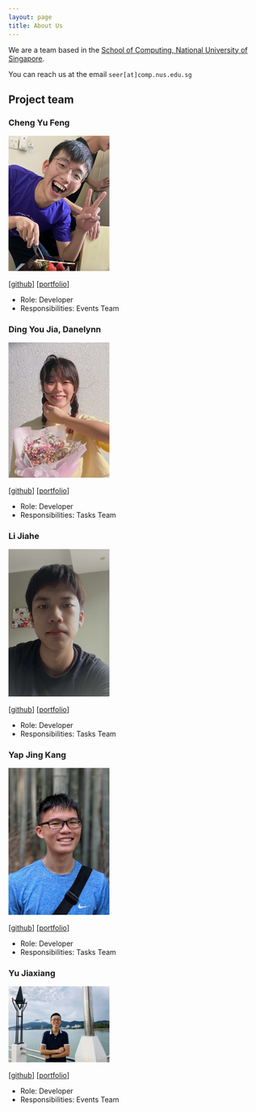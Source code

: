 ```yaml
---
layout: page
title: About Us
---
```


We are a team based in the [School of Computing, National University of Singapore](http://www.comp.nus.edu.sg).

You can reach us at the email `seer[at]comp.nus.edu.sg`

## Project team

### Cheng Yu Feng

<img src="images/yufeng0930.png" width="200px">

[[github](https://github.com/YuFeng0930)]
[[portfolio](team/johndoe.md)]

* Role: Developer
* Responsibilities: Events Team

### Ding You Jia, Danelynn

<img src="images/icelenaugust.png" width="200px">

[[github](http://github.com/icelenaugust)]
[[portfolio](team/johndoe.md)]

* Role: Developer
* Responsibilities: Tasks Team

### Li Jiahe

<img src="images/ljhgab.png" width="200px">

[[github](https://github.com/ljhgab)]
[[portfolio](team/johndoe.md)]

* Role: Developer
* Responsibilities: Tasks Team

### Yap Jing Kang

<img src="images/souluseless.png" width="200px">

[[github](http://github.com/souluseless)]
[[portfolio](team/johndoe.md)]

* Role: Developer
* Responsibilities: Tasks Team

### Yu Jiaxiang

<img src="images/litone01.png" width="200px">

[[github](http://github.com/litone01)]
[[portfolio](team/litone01.md)]

* Role: Developer
* Responsibilities: Events Team
